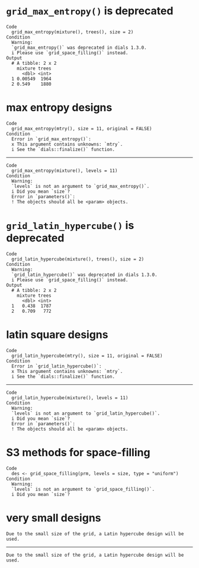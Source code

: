 # `grid_max_entropy()` is deprecated

    Code
      grid_max_entropy(mixture(), trees(), size = 2)
    Condition
      Warning:
      `grid_max_entropy()` was deprecated in dials 1.3.0.
      i Please use `grid_space_filling()` instead.
    Output
      # A tibble: 2 x 2
        mixture trees
          <dbl> <int>
      1 0.00549  1964
      2 0.549    1880

# max entropy designs

    Code
      grid_max_entropy(mtry(), size = 11, original = FALSE)
    Condition
      Error in `grid_max_entropy()`:
      x This argument contains unknowns: `mtry`.
      i See the `dials::finalize()` function.

---

    Code
      grid_max_entropy(mixture(), levels = 11)
    Condition
      Warning:
      `levels` is not an argument to `grid_max_entropy()`.
      i Did you mean `size`?
      Error in `parameters()`:
      ! The objects should all be <param> objects.

# `grid_latin_hypercube()` is deprecated

    Code
      grid_latin_hypercube(mixture(), trees(), size = 2)
    Condition
      Warning:
      `grid_latin_hypercube()` was deprecated in dials 1.3.0.
      i Please use `grid_space_filling()` instead.
    Output
      # A tibble: 2 x 2
        mixture trees
          <dbl> <int>
      1   0.438  1787
      2   0.709   772

# latin square designs

    Code
      grid_latin_hypercube(mtry(), size = 11, original = FALSE)
    Condition
      Error in `grid_latin_hypercube()`:
      x This argument contains unknowns: `mtry`.
      i See the `dials::finalize()` function.

---

    Code
      grid_latin_hypercube(mixture(), levels = 11)
    Condition
      Warning:
      `levels` is not an argument to `grid_latin_hypercube()`.
      i Did you mean `size`?
      Error in `parameters()`:
      ! The objects should all be <param> objects.

# S3 methods for space-filling

    Code
      des <- grid_space_filling(prm, levels = size, type = "uniform")
    Condition
      Warning:
      `levels` is not an argument to `grid_space_filling()`.
      i Did you mean `size`?

# very small designs

    Due to the small size of the grid, a Latin hypercube design will be used.

---

    Due to the small size of the grid, a Latin hypercube design will be used.

